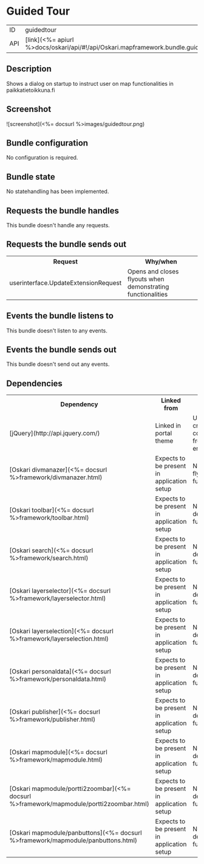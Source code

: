 # Guided Tour

<table>
  <tr>
    <td>ID</td><td>guidedtour</td>
  </tr>
  <tr>
    <td>API</td><td>[link](<%= apiurl %>docs/oskari/api/#!/api/Oskari.mapframework.bundle.guidedtour.GuidedTourBundleInstance)</td>
  </tr>
</table>

## Description

Shows a dialog on startup to instruct user on map functionalities in paikkatietoikkuna.fi

## Screenshot

![screenshot](<%= docsurl %>images/guidedtour.png)

## Bundle configuration

No configuration is required.

## Bundle state

No statehandling has been implemented.

## Requests the bundle handles

This bundle doesn't handle any requests.

## Requests the bundle sends out

<table>
  <tr>
    <th>Request</th><th>Why/when</th>
  </tr>
  <tr>
    <td>userinterface.UpdateExtensionRequest</td><td>Opens and closes flyouts when demonstrating functionalities</td>
  </tr>
</table>

## Events the bundle listens to

This bundle doesn't listen to any events.

## Events the bundle sends out

This bundle doesn't send out any events.

## Dependencies

<table>
  <tr>
    <th>Dependency</th><th>Linked from</th><th>Purpose</th>
  </tr>
  <tr>
    <td> [jQuery](http://api.jquery.com/) </td>
    <td> Linked in portal theme </td>
    <td> Used to create the component UI from begin to end</td>
  </tr>
  <tr>
    <td> [Oskari divmanazer](<%= docsurl %>framework/divmanazer.html) </td>
    <td> Expects to be present in application setup </td>
    <td> Needed for flyout/tile functionality</td>
  </tr>
  <tr>
    <td> [Oskari toolbar](<%= docsurl %>framework/toolbar.html) </td>
    <td> Expects to be present in application setup </td>
    <td> Needed for demonstrating functionality</td>
  </tr>
  <tr>
    <td> [Oskari search](<%= docsurl %>framework/search.html) </td>
    <td> Expects to be present in application setup </td>
    <td> Needed for demonstrating functionality</td>
  </tr>
  <tr>
    <td> [Oskari layerselector](<%= docsurl %>framework/layerselector.html) </td>
    <td> Expects to be present in application setup </td>
    <td> Needed for demonstrating functionality</td>
  </tr>
  <tr>
    <td> [Oskari layerselection](<%= docsurl %>framework/layerselection.html) </td>
    <td> Expects to be present in application setup </td>
    <td> Needed for demonstrating functionality</td>
  </tr>
  <tr>
    <td> [Oskari personaldata](<%= docsurl %>framework/personaldata.html) </td>
    <td> Expects to be present in application setup </td>
    <td> Needed for demonstrating functionality</td>
  </tr>
  <tr>
    <td> [Oskari publisher](<%= docsurl %>framework/publisher.html) </td>
    <td> Expects to be present in application setup </td>
    <td> Needed for demonstrating functionality</td>
  </tr>
  <tr>
    <td> [Oskari mapmodule](<%= docsurl %>framework/mapmodule.html) </td>
    <td> Expects to be present in application setup </td>
    <td> Needed for demonstrating functionality</td>
  </tr>
  <tr>
    <td> [Oskari mapmodule/portti2zoombar](<%= docsurl %>framework/mapmodule/portti2zoombar.html) </td>
    <td> Expects to be present in application setup </td>
    <td> Needed for demonstrating functionality</td>
  </tr>
  <tr>
    <td> [Oskari mapmodule/panbuttons](<%= docsurl %>framework/mapmodule/panbuttons.html) </td>
    <td> Expects to be present in application setup </td>
    <td> Needed for demonstrating functionality</td>
  </tr>
</table>